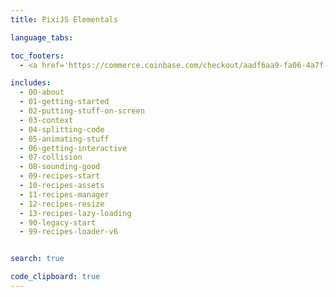 ```yaml
---
title: PixiJS Elementals

language_tabs: 

toc_footers:
  - <a href='https://commerce.coinbase.com/checkout/aadf6aa9-fa06-4a7f-b4b2-3ca868b86b9a'>If you have money to spare...</a>

includes:
  - 00-about
  - 01-getting-started
  - 02-putting-stuff-on-screen
  - 03-context
  - 04-splitting-code
  - 05-animating-stuff
  - 06-getting-interactive
  - 07-collision
  - 08-sounding-good
  - 09-recipes-start
  - 10-recipes-assets
  - 11-recipes-manager
  - 12-recipes-resize
  - 13-recipes-lazy-loading
  - 90-legacy-start
  - 99-recipes-loader-v6


search: true

code_clipboard: true
---
```




